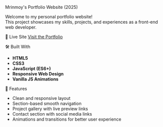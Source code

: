  Mrinmoy's Portfolio Website (2025)

Welcome to my personal portfolio website!  
This project showcases my skills, projects, and experiences as a front-end web developer.




 🔗 Live Site
[Visit the Portfolio](https://mrinmoy03.github.io/PortFolio-2025/)

🛠️ Built With

- **HTML5**
- **CSS3**
- **JavaScript (ES6+)**
- **Responsive Web Design**
- **Vanilla JS Animations**

📌 Features

- Clean and responsive layout
- Section-based smooth navigation
- Project gallery with live preview links
- Contact section with social media links
- Animations and transitions for better user experience



